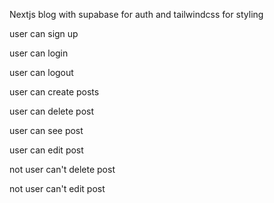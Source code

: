 Nextjs blog with supabase for auth and tailwindcss for styling

user can sign up

user can login

user can logout

user can create posts

user can delete post

user can see post

user can edit post

not user can't delete post

not user can't edit post